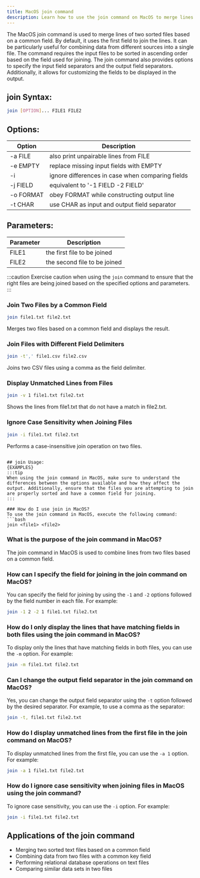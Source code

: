 ```yaml
---
title: MacOS join command
description: Learn how to use the join command on MacOS to merge lines of two sorted files based on a common field.
---
```


The MacOS join command is used to merge lines of two sorted files based on a common field. By default, it uses the first field to join the lines. It can be particularly useful for combining data from different sources into a single file. The command requires the input files to be sorted in ascending order based on the field used for joining. The join command also provides options to specify the input field separators and the output field separators. Additionally, it allows for customizing the fields to be displayed in the output.
## join Syntax:
```bash
join [OPTION]... FILE1 FILE2
```
## Options:
| Option | Description               |
|--------|---------------------------|
| -a FILE| also print unpairable lines from FILE |
| -e EMPTY| replace missing input fields with EMPTY |
| -i | ignore differences in case when comparing fields |
| -j FIELD| equivalent to '-1 FIELD -2 FIELD' |
| -o FORMAT| obey FORMAT while constructing output line |
| -t CHAR| use CHAR as input and output field separator |

## Parameters:
| Parameter | Description               |
|-----------|---------------------------|
| FILE1 | the first file to be joined |
| FILE2 | the second file to be joined |

:::caution
Exercise caution when using the `join` command to ensure that the right files are being joined based on the specified options and parameters.
:::
### Join Two Files by a Common Field
```bash
join file1.txt file2.txt
```
Merges two files based on a common field and displays the result.

### Join Files with Different Field Delimiters
```bash
join -t',' file1.csv file2.csv
```
Joins two CSV files using a comma as the field delimiter.

### Display Unmatched Lines from Files
```bash
join -v 1 file1.txt file2.txt
```
Shows the lines from file1.txt that do not have a match in file2.txt.

### Ignore Case Sensitivity when Joining Files
```bash
join -i file1.txt file2.txt
```
Performs a case-insensitive join operation on two files.
```

## join Usage:
{EXAMPLES}
:::tip
When using the join command in MacOS, make sure to understand the differences between the options available and how they affect the output. Additionally, ensure that the files you are attempting to join are properly sorted and have a common field for joining.
:::

### How do I use join in MacOS?
To use the join command in MacOS, execute the following command:
```bash
join <file1> <file2>
```

### What is the purpose of the join command in MacOS?
The join command in MacOS is used to combine lines from two files based on a common field.

### How can I specify the field for joining in the join command on MacOS?
You can specify the field for joining by using the `-1` and `-2` options followed by the field number in each file. For example:
```bash
join -1 2 -2 1 file1.txt file2.txt
```

### How do I only display the lines that have matching fields in both files using the join command in MacOS?
To display only the lines that have matching fields in both files, you can use the `-m` option. For example:
```bash
join -m file1.txt file2.txt
```

### Can I change the output field separator in the join command on MacOS?
Yes, you can change the output field separator using the `-t` option followed by the desired separator. For example, to use a comma as the separator:
```bash
join -t, file1.txt file2.txt
```

### How do I display unmatched lines from the first file in the join command on MacOS?
To display unmatched lines from the first file, you can use the `-a 1` option. For example:
```bash
join -a 1 file1.txt file2.txt
```

### How do I ignore case sensitivity when joining files in MacOS using the join command?
To ignore case sensitivity, you can use the `-i` option. For example:
```bash
join -i file1.txt file2.txt
```

## Applications of the join command

- Merging two sorted text files based on a common field
- Combining data from two files with a common key field
- Performing relational database operations on text files
- Comparing similar data sets in two files